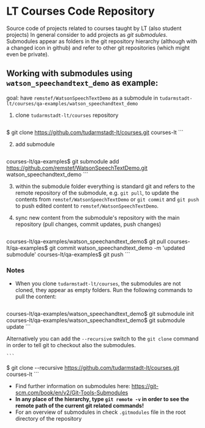 # LT Courses Code Repository
Source code of projects related to courses taught by LT (also student projects)
In general consider to add projects as _git submodules_. Submodules appear as folders in the git repository hierarchy (although with a changed icon in github) and refer to other git repositories (which might even be private).

## Working with submodules using `watson_speechandtext_demo` as example:

goal: have `remstef/WatsonSpeechTextDemo` as a submodule in `tudarmstadt-lt/courses/qa-examples/watson_speechandtext_demo`

1. clone `tudarmstadt-lt/courses` repository 
    ```
$ git clone https://github.com/tudarmstadt-lt/courses.git courses-lt
    ```

2. add submodule
    ```
courses-lt/qa-examples$ git submodule add https://github.com/remstef/WatsonSpeechTextDemo.git watson_speechandtext_demo
    ```
    
3. within the submodule folder everything is standard git and refers to the remote repository of the submodule, e.g. `git pull`, to update the contents from `remstef/WatsonSpeechTextDemo` or `git commit` and `git push` to push edited content to `remstef/WatsonSpeechTextDemo`.

4. sync new content from the submodule's repository with the main repository (pull changes, commit updates, push changes)
    ```
courses-lt/qa-examples/watson_speechandtext_demo$ git pull
courses-lt/qa-examples$ git commit watson_speechandtext_demo -m 'updated submodule'
courses-lt/qa-examples$ git push
    ```

### Notes
- When you clone `tudarmstadt-lt/courses`, the submodules are not cloned, they appear as empty folders. Run the following commands to pull the content: 
    ```
courses-lt/qa-examples/watson_speechandtext_demo$ git submodule init
courses-lt/qa-examples/watson_speechandtext_demo$ git submodule update
    ```

  Alternatively you can add the `--recursive` switch to the `git clone` command in order to tell git to checkout also the submodules.

    ```
$ git clone --recursive https://github.com/tudarmstadt-lt/courses.git courses-lt
    ```

- Find further information on submodules here: https://git-scm.com/book/en/v2/Git-Tools-Submodules
- **In any place of the hierarchy, type `git remote -v` in order to see the remote path of the current git related commands!**
- For an overview of submodules in check `.gitmodules` file in the root directory of the repository
